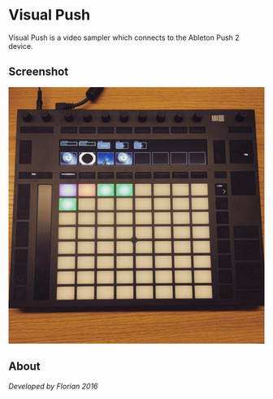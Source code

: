 # Visual Push
Visual Push is a video sampler which connects to the Ableton Push 2 device.

## Screenshot
![Push Controller](images/push.jpg)

## About
*Developed by Florian 2016*